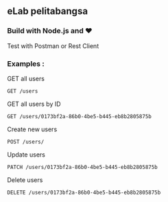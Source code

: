 ## eLab pelitabangsa

### Build with Node.js and ❤️

Test with Postman or Rest Client

### Examples : 

GET all users

`GET /users`

GET all users by ID

`GET /users/0173bf2a-86b0-4be5-b445-eb8b2805875b`

Create new users

`POST /users/`

Update users

`PATCH /users/0173bf2a-86b0-4be5-b445-eb8b2805875b`

Delete users

`DELETE /users/0173bf2a-86b0-4be5-b445-eb8b2805875b`